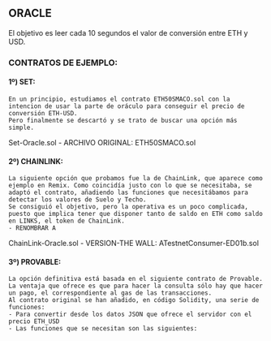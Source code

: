 ## ORACLE
El objetivo es leer cada 10 segundos el valor de conversión entre ETH y USD.
### CONTRATOS DE EJEMPLO:

#### 1º) SET: 
	En un principio, estudiamos el contrato ETH50SMACO.sol con la intencion de usar la parte de oráculo para conseguir el precio de conversión ETH-USD.
	Pero finalmente se descartó y se trato de buscar una opción más simple.
	
Set-Oracle.sol
	- ARCHIVO ORIGINAL:
ETH50SMACO.sol

#### 2º) CHAINLINK:
	La siguiente opción que probamos fue la de ChainLink, que aparece como ejemplo en Remix. Como coincidía justo con lo que se necesitaba, se adaptó el contrato, añadiendo las funciones que necesitábamos para detectar los valores de Suelo y Techo.
	Se consiguió el objetivo, pero la operativa es un poco complicada, puesto que implica tener que disponer tanto de saldo en ETH como saldo en LINKS, el token de ChainLink.
	- RENOMBRAR A
ChainLink-Oracle.sol
	- VERSION-THE WALL:
ATestnetConsumer-ED01b.sol

#### 3º) PROVABLE:
	La opción definitiva está basada en el siguiente contrato de Provable. La ventaja que ofrece es que para hacer la consulta sólo hay que hacer un pago, el correspondiente al gas de las transacciones.
	Al contrato original se han añadido, en código Solidity, una serie de funciones:
	- Para convertir desde los datos JSON que ofrece el servidor con el precio ETH_USD
	- Las funciones que se necesitan son las siguientes:
	
